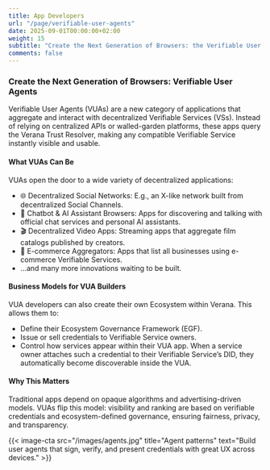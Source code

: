 ```yaml
---
title: App Developers
url: "/page/verifiable-user-agents"
date: 2025-09-01T00:00:00+02:00
weight: 15
subtitle: "Create the Next Generation of Browsers: the Verifiable User Agents"
comments: false
---
```


### Create the Next Generation of Browsers: Verifiable User Agents

Verifiable User Agents (VUAs) are a new category of applications that aggregate and interact with decentralized Verifiable Services (VSs). Instead of relying on centralized APIs or walled-garden platforms, these apps query the Verana Trust Resolver, making any compatible Verifiable Service instantly visible and usable.

#### What VUAs Can Be

VUAs open the door to a wide variety of decentralized applications:

- 🌐 Decentralized Social Networks: E.g., an X-like network built from decentralized Social Channels.
- 🤖 Chatbot & AI Assistant Browsers: Apps for discovering and talking with official chat services and personal AI assistants.
- 🎬 Decentralized Video Apps: Streaming apps that aggregate film catalogs published by creators.
- 🛒 E-commerce Aggregators: Apps that list all businesses using e-commerce Verifiable Services.
- …and many more innovations waiting to be built.

#### Business Models for VUA Builders

VUA developers can also create their own Ecosystem within Verana. This allows them to:

- Define their Ecosystem Governance Framework (EGF).
- Issue or sell credentials to Verifiable Service owners.
- Control how services appear within their VUA app. When a service owner attaches such a credential to their Verifiable Service’s DID, they automatically become discoverable inside the VUA.

#### Why This Matters

Traditional apps depend on opaque algorithms and advertising-driven models. VUAs flip this model: visibility and ranking are based on verifiable credentials and ecosystem-defined governance, ensuring fairness, privacy, and transparency.

{{< image-cta src="/images/agents.jpg" title="Agent patterns" text="Build user agents that sign, verify, and present credentials with great UX across devices." >}}
